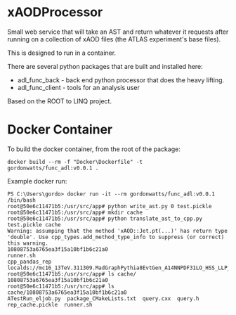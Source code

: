 # xAODProcessor

Small web service that will take an AST and return whatever it requests after running on a collection of xAOD files (the ATLAS experiment's base files).

This is designed to run in a container.

There are several python packages that are built and installed here:

- adl_func_back - back end python processor that does the heavy lifting.
- adl_func_client - tools for an analysis user

Based on the ROOT to LINQ project.

Docker Container
================

To build the docker container, from the root of the package:
```
docker build --rm -f "Docker\Dockerfile" -t gordonwatts/func_adl:v0.0.1 .
```

Example docker run:
```
PS C:\Users\gordo> docker run -it --rm gordonwatts/func_adl:v0.0.1 /bin/bash
root@50e6c11471b5:/usr/src/app# python write_ast.py 0 test.pickle
root@50e6c11471b5:/usr/src/app# mkdir cache
root@50e6c11471b5:/usr/src/app# python translate_ast_to_cpp.py test.pickle cache
Warning: assumping that the method 'xAOD::Jet.pt(...)' has return type 'double'. Use cpp_types.add_method_type_info to suppress (or correct) this warning.
10808753a6765ea3f15a10bf1b6c21a0
runner.sh
cpp_pandas_rep
localds://mc16_13TeV.311309.MadGraphPythia8EvtGen_A14NNPDF31LO_HSS_LLP_mH125_mS5_ltlow.deriv.DAOD_EXOT15.e7270_e5984_s3234_r9364_r9315_p3795
root@50e6c11471b5:/usr/src/app# ls cache/
10808753a6765ea3f15a10bf1b6c21a0
root@50e6c11471b5:/usr/src/app# ls cache/10808753a6765ea3f15a10bf1b6c21a0
ATestRun_eljob.py  package_CMakeLists.txt  query.cxx  query.h  rep_cache.pickle  runner.sh
```